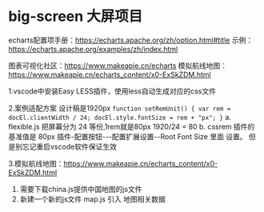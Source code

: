 # big-screen  大屏项目

echarts配置项手册：https://echarts.apache.org/zh/option.html#title
       示例：https://echarts.apache.org/examples/zh/index.html

图表可视化社区：https://www.makeapie.cn/echarts
模拟航线地图：https://www.makeapie.cn/echarts_content/x0-ExSkZDM.html

1.vscode中安装Easy LESS插件，使用less自动生成对应的css文件

2.案例适配方案
 设计稿是1920px 
 `
   function setRemUnit() {
    var rem = docEl.clientWidth / 24;
    docEl.style.fontSize = rem + "px";
  }
 `
  a. flexible.js 把屏幕分为 24 等份,1rem就是80px   1920/24 = 80
  b. cssrem 插件的基准值是  80px 插件-配置按钮---配置扩展设置--Root Font Size 里面 设置。 但是别忘记重启vscode软件保证生效

3.模拟航线地图：https://www.makeapie.cn/echarts_content/x0-ExSkZDM.html
  1. 需要下载china.js提供中国地图的js文件
  2. 新建一个新的js文件 map.js 引入 地图相关数据

